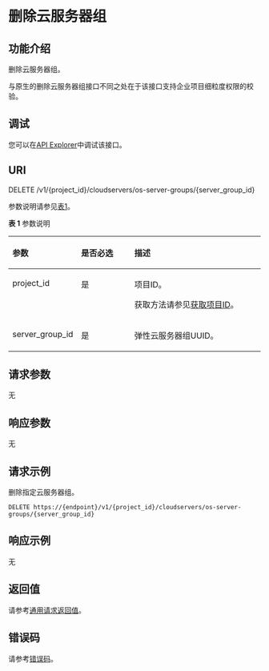 # 删除云服务器组<a name="ecs_02_1302"></a>

## 功能介绍<a name="zh-cn_topic_0057973160_section59750848"></a>

删除云服务器组。

与原生的删除云服务器组接口不同之处在于该接口支持企业项目细粒度权限的校验。

## 调试<a name="section926243314015"></a>

您可以在[API Explorer](https://apiexplorer.developer.huaweicloud.com/apiexplorer/doc?product=ECS&api=DeleteServerGroup)中调试该接口。

## URI<a name="zh-cn_topic_0057973160_section886720"></a>

DELETE /v1/\{project\_id\}/cloudservers/os-server-groups/\{server\_group\_id\}

参数说明请参见[表1](#table1962114910318)。

**表 1**  参数说明

<a name="table1962114910318"></a>
<table><thead align="left"><tr id="row8962134919317"><th class="cellrowborder" valign="top" width="20.982098209820983%" id="mcps1.2.4.1.1"><p id="p197391457193119"><a name="p197391457193119"></a><a name="p197391457193119"></a>参数</p>
</th>
<th class="cellrowborder" valign="top" width="22.882288228822883%" id="mcps1.2.4.1.2"><p id="p1173935753113"><a name="p1173935753113"></a><a name="p1173935753113"></a>是否必选</p>
</th>
<th class="cellrowborder" valign="top" width="56.13561356135614%" id="mcps1.2.4.1.3"><p id="p177391957113120"><a name="p177391957113120"></a><a name="p177391957113120"></a>描述</p>
</th>
</tr>
</thead>
<tbody><tr id="row1962164973114"><td class="cellrowborder" valign="top" width="20.982098209820983%" headers="mcps1.2.4.1.1 "><p id="p9739205753112"><a name="p9739205753112"></a><a name="p9739205753112"></a>project_id</p>
</td>
<td class="cellrowborder" valign="top" width="22.882288228822883%" headers="mcps1.2.4.1.2 "><p id="p11739135714313"><a name="p11739135714313"></a><a name="p11739135714313"></a>是</p>
</td>
<td class="cellrowborder" valign="top" width="56.13561356135614%" headers="mcps1.2.4.1.3 "><p id="p16739115763113"><a name="p16739115763113"></a><a name="p16739115763113"></a>项目ID。</p>
<p id="p5739125783114"><a name="p5739125783114"></a><a name="p5739125783114"></a>获取方法请参见<a href="获取项目ID.md">获取项目ID</a>。</p>
</td>
</tr>
<tr id="row1696244913110"><td class="cellrowborder" valign="top" width="20.982098209820983%" headers="mcps1.2.4.1.1 "><p id="p1373995763112"><a name="p1373995763112"></a><a name="p1373995763112"></a>server_group_id</p>
</td>
<td class="cellrowborder" valign="top" width="22.882288228822883%" headers="mcps1.2.4.1.2 "><p id="p3739125713313"><a name="p3739125713313"></a><a name="p3739125713313"></a>是</p>
</td>
<td class="cellrowborder" valign="top" width="56.13561356135614%" headers="mcps1.2.4.1.3 "><p id="p20739357203113"><a name="p20739357203113"></a><a name="p20739357203113"></a>弹性云服务器组UUID。</p>
</td>
</tr>
</tbody>
</table>

## 请求参数<a name="section5232129133214"></a>

无

## 响应参数<a name="section1083161923214"></a>

无

## 请求示例<a name="zh-cn_topic_0057973160_section15049613"></a>

删除指定云服务器组。

```
DELETE https://{endpoint}/v1/{project_id}/cloudservers/os-server-groups/{server_group_id}
```

## 响应示例<a name="section7280144719328"></a>

无

## 返回值<a name="zh-cn_topic_0057973160_section11059103"></a>

请参考[通用请求返回值](通用请求返回值.md)。

## 错误码<a name="section85821649202813"></a>

请参考[错误码](错误码.md)。


